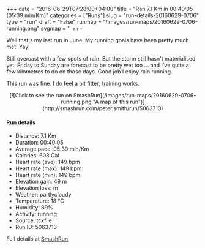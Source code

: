 +++
date = "2016-06-29T07:28:00+04:00"
title = "Ran 7.1 Km in 00:40:05 (05:39 min/Km)"
categories = ["Runs"]
slug = "run-details-20160629-0706"
type = "run"
draft = "False"
runmap = "/images/run-maps/20160629-0706-running.png"
svgmap = '<polyline points="17 71, 14 75, 13 75, 10 73, 8 72, 7 72, 6 72, 5 72, 1 71, 0 70, 0 70, 0 69, 2 67, 3 66, 4 65, 5 64, 6 63, 10 57, 18 49, 20 46, 25 41, 25 40, 27 38, 31 33, 33 32, 35 29, 38 26, 40 25, 48 28, 55 31, 59 33, 62 34, 66 36, 71 38, 75 39, 83 43, 85 44, 90 46, 98 49, 100 50, 100 51, 98 52, 97 52, 96 52, 95 52, 93 52, 91 53, 90 53, 88 52, 86 51, 84 51, 81 49, 80 50, 80 50, 79 51, 78 52, 76 51, 71 52, 65 52, 55 53, 51 54, 51 55, 51 55, 48 55, 37 58, 35 59, 34 60, 29 62, 28 63, 27 63, 23 65, 20 69">'
+++

Well that's my last run in June. My running goals have been pretty much met. Yay!

Still overcast with a few spots of rain. But the storm still hasn't materialised yet. Friday to Sunday are forecast to be pretty wet too ... and I've quite a few kilometres to do on those days. Good job I enjoy rain running. 

This run was fine. I do feel a bit fitter; training works.  

<!--more-->

<center>
[![Click to see the run on SmashRun](/images/run-maps/20160629-0706-running.png "A map of this run")](http://smashrun.com/peter.smith/run/5063713)
</center>

#### Run details

* Distance: 7.1 Km
* Duration: 00:40:05
* Average pace: 05:39 min/Km
* Calories: 608 Cal
* Heart rate (ave): 149 bpm
* Heart rate (max): 149 bpm
* Heart rate (min): 149 bpm
* Elevation gain: 49 m
* Elevation loss:  m
* Weather: partlycloudy
* Temperature: 18 &deg;C
* Humidity: 89%
* Activity: running
* Source: tcxfile
* Run ID: 5063713

Full details at [SmashRun](http://smashrun.com/peter.smith/run/5063713)
